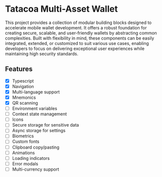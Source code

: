 # Tatacoa Multi-Asset Wallet

This project provides a collection of modular building blocks designed to accelerate mobile wallet development. It offers a robust foundation for creating secure, scalable, and user-friendly wallets by abstracting common complexities. Built with flexibility in mind, these components can be easily integrated, extended, or customized to suit various use cases, enabling developers to focus on delivering exceptional user experiences while maintaining high security standards.

## Features

- [x] Typescript
- [x] Navigation
- [x] Multi-language support
- [x] Mnemonics
- [x] QR scanning
- [ ] Environment variables
- [ ] Context state management
- [ ] Icons
- [ ] Secure storage for sensitive data
- [ ] Async storage for settings
- [ ] Biometrics
- [ ] Custom fonts
- [ ] Clipboard copy/pasting
- [ ] Animations
- [ ] Loading indicators
- [ ] Error modals
- [ ] Multi-currency support
